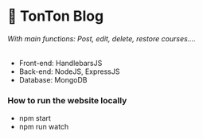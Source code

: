 # :strawberry: TonTon Blog
###### With main functions: Post, edit, delete, restore courses....
* Front-end: HandlebarsJS
* Back-end: NodeJS, ExpressJS
* Database: MongoDB
### How to run the website locally
* npm start 
* npm run watch
